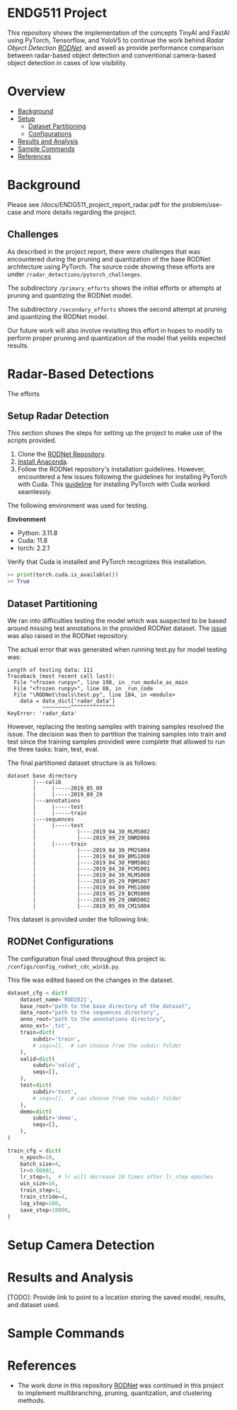 # ENDG511 Project

This repository shows the implementation of the concepts TinyAI and FastAI using
PyTorch, Tensorflow, and YoloV5 to continue the work behind 
*Radar Object Detection [RODNet](https://github.com/yizhou-wang/RODNet).* and aswell
as provide performance comparison between radar-based object detection and 
conventional camera-based object detection in cases of low visibility.

# Overview

- [Background](#background)
- [Setup](#setup)
    - [Dataset Partitioning](#dataset-partitioning)
    - [Configurations](#configurations)
- [Results and Analysis](#results-and-analysis)
- [Sample Commands](#sample-commands)
- [References](#references)

# Background

Please see /docs/ENDG511_project_report_radar.pdf for the problem/use-case and
more details regarding the project.

## Challenges

As described in the project report, there were challenges that was encountered during the 
pruning and quantization of the base RODNet architecture using PyTorch. The source
code showing these efforts are under `/radar_detections/pytorch_challenges`. 

The subdirectory `/primary_efforts` shows the initial efforts or attempts at pruning 
and quantizing the RODNet model.

The subdirectory `/secondary_efforts` shows the second attempt at pruning and 
quantizing the RODNet model.

Our future work will also
involve revisiting this effort in hopes to modify to perform proper pruning and 
quantization of the model that yeilds expected results. 

# Radar-Based Detections

The efforts 


## Setup Radar Detection

This section shows the steps for setting up the project to make use of the scripts provided.

1) Clone the [RODNet Repository](https://github.com/yizhou-wang/RODNet). 
2) [Install Anaconda](https://docs.anaconda.com/free/anaconda/install/index.html).
3) Follow the RODNet repository's installation guidelines. However, encountered a few issues following the guidelines for installing PyTorch with Cuda. This [guideline](https://medium.com/@harunijaz/a-step-by-step-guide-to-installing-cuda-with-pytorch-in-conda-on-windows-verifying-via-console-9ba4cd5ccbef) for installing PyTorch with Cuda worked seamlessly.
 
The following environment was used for testing. 

**Environment**

* Python: 3.11.8
* Cuda: 11.8
* torch: 2.2.1

Verify that Cuda is installed and PyTorch recognizes this installation.

```python
>> print(torch.cuda.is_available())
>> True
```

## Dataset Partitioning

We ran into difficulties testing the model which was suspected to be based around 
missing test annotations in the provided RODNet dataset. 
The [issue](https://github.com/yizhou-wang/RODNet/issues/78) was also raised in the 
RODNet repository.

The actual error that was generated when running test.py for model testing was:

```shell
Length of testing data: 111
Traceback (most recent call last):
  File "<frozen runpy>", line 198, in _run_module_as_main
  File "<frozen runpy>", line 88, in _run_code
  File "\RODNet\tools\test.py", line 184, in <module>
    data = data_dict['radar_data']
           ~~~~~~~~~^^^^^^^^^^^^^^
KeyError: 'radar_data'
```

However, replacing the testing samples with training samples resolved the issue. 
The decision was then to partition the training samples into train and test since 
the training samples provided were complete that allowed to run the three tasks: 
train, test, eval.

The final partitioned dataset structure is as follows:

```shell
dataset base directory
        |---calib
        |     |-----2019_05_09
        |     |-----2019_09_29
        |---annotations
        |     |-----test
        |     |-----train
        |---sequences
        |     |-----test
        |             |----2019_04_30_MLMS002
        |             |----2019_09_29_ONRD006
        |     |-----train
        |             |----2019_04_30_PM2S004
        |             |----2019_04_09_BMS1000
        |             |----2019_04_30_PBMS002
        |             |----2019_04_30_PCMS001
        |             |----2019_04_30_MLMS000
        |             |----2019_05_29_PBMS007
        |             |----2019_04_09_PMS1000
        |             |----2019_05_29_BCMS000
        |             |----2019_09_29_ONRD002
        |             |----2019_05_09_CM1S004
```

This dataset is provided under the following link: 

## RODNet Configurations

The configuration final used throughout this project is: `/configs/config_rodnet_cdc_win16.py`.

This file was edited based on the changes in the dataset.

```python
dataset_cfg = dict(
    dataset_name='ROD2021',
    base_root="path to the base directory of the dataset",
    data_root="path to the sequences directory",
    anno_root="path to the annotations directory",
    anno_ext='.txt',
    train=dict(
        subdir='train',
        # seqs=[],  # can choose from the subdir folder
    ),
    valid=dict(
        subdir='valid',
        seqs=[],
    ),
    test=dict(
        subdir='test',
        # seqs=[],  # can choose from the subdir folder
    ),
    demo=dict(
        subdir='demo',
        seqs=[],
    ),
)
```

```python
train_cfg = dict(
    n_epoch=10,
    batch_size=4,
    lr=0.00001,
    lr_step=5,  # lr will decrease 10 times after lr_step epoches
    win_size=16,
    train_step=1,
    train_stride=4,
    log_step=100,
    save_step=10000,
)
```

# Setup Camera Detection




# Results and Analysis

[TODO]: Provide link to point to a location storing the saved model, results, and dataset used.


# Sample Commands


# References

* The work done in this repository [RODNet](https://github.com/yizhou-wang/RODNet/tree/master) was continued in this project to implement multibranching, pruning, quantization, and clustering methods.